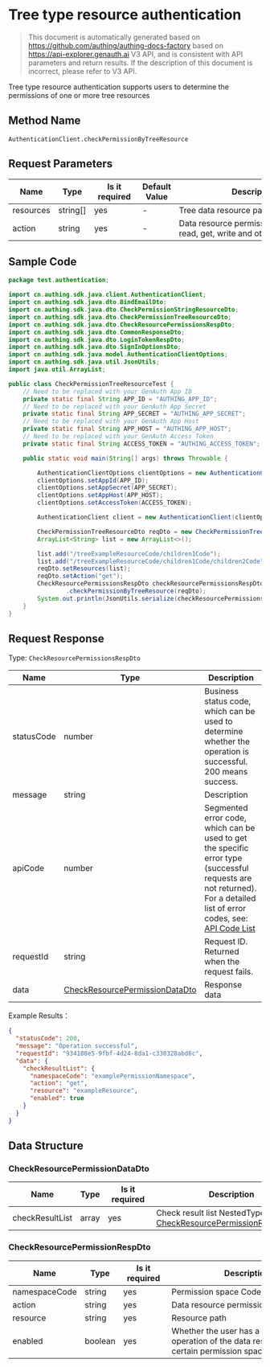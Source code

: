 # Tree type resource authentication

<!--
Warning ⚠️:
Do not modify this document directly,
https://github.com/Authing/authing-docs-factory
Use this project to generate
-->

<LastUpdated />

> This document is automatically generated based on https://github.com/authing/authing-docs-factory based on https://api-explorer.genauth.ai V3 API, and is consistent with API parameters and return results. If the description of this document is incorrect, please refer to V3 API.

Tree type resource authentication supports users to determine the permissions of one or more tree resources

## Method Name

`AuthenticationClient.checkPermissionByTreeResource`

## Request Parameters

| Name      | Type     | <div style="width:80px">Is it required</div> | Default Value | <div style="width:300px">Description</div>                             | <div style="width:200px"></div>Example Value</div>                                                                                                          |
| --------- | -------- | -------------------------------------------- | ------------- | ---------------------------------------------------------------------- | ----------------------------------------------------------------------------------------------------------------------------------------------------------- |
| resources | string[] | yes                                          | -             | Tree data resource path list,                                          | `["treeResourceCode1/StructCode1/resourceStructChildrenCode1","treeResourceCode1/StructCode1/resourceStructChildrenCode2","treeResourceCode1/StructCode2"]` |
| action    | string   | yes                                          | -             | Data resource permission operation, read, get, write and other actions | `get`                                                                                                                                                       |

## Sample Code

```java
package test.authentication;

import cn.authing.sdk.java.client.AuthenticationClient;
import cn.authing.sdk.java.dto.BindEmailDto;
import cn.authing.sdk.java.dto.CheckPermissionStringResourceDto;
import cn.authing.sdk.java.dto.CheckPermissionTreeResourceDto;
import cn.authing.sdk.java.dto.CheckResourcePermissionsRespDto;
import cn.authing.sdk.java.dto.CommonResponseDto;
import cn.authing.sdk.java.dto.LoginTokenRespDto;
import cn.authing.sdk.java.dto.SignInOptionsDto;
import cn.authing.sdk.java.model.AuthenticationClientOptions;
import cn.authing.sdk.java.util.JsonUtils;
import java.util.ArrayList;

public class CheckPermissionTreeResourceTest {
    // Need to be replaced with your GenAuth App ID
    private static final String APP_ID = "AUTHING_APP_ID";
    // Need to be replaced with your GenAuth App Secret
    private static final String APP_SECRET = "AUTHING_APP_SECRET";
    // Need to be replaced with your GenAuth App Host
    private static final String APP_HOST = "AUTHING_APP_HOST";
    // Need to be replaced with your GenAuth Access Token
    private static final String ACCESS_TOKEN = "AUTHING_ACCESS_TOKEN";

    public static void main(String[] args) throws Throwable {

        AuthenticationClientOptions clientOptions = new AuthenticationClientOptions();
        clientOptions.setAppId(APP_ID);
        clientOptions.setAppSecret(APP_SECRET);
        clientOptions.setAppHost(APP_HOST);
        clientOptions.setAccessToken(ACCESS_TOKEN);

        AuthenticationClient client = new AuthenticationClient(clientOptions);

        CheckPermissionTreeResourceDto reqDto = new CheckPermissionTreeResourceDto();
        ArrayList<String> list = new ArrayList<>();

        list.add("/treeExampleResourceCode/children1Code");
        list.add("/treeExampleResourceCode/children1Code/children2Code");
        reqDto.setResources(list);
        reqDto.setAction("get");
        CheckResourcePermissionsRespDto checkResourcePermissionsRespDto = client
                .checkPermissionByTreeResource(reqDto);
        System.out.println(JsonUtils.serialize(checkResourcePermissionsRespDto));
    }
}
```

## Request Response

Type: `CheckResourcePermissionsRespDto`

| Name       | Type                                                                         | Description                                                                                                                                                                                                                                                                                                                                    |
| ---------- | ---------------------------------------------------------------------------- | ---------------------------------------------------------------------------------------------------------------------------------------------------------------------------------------------------------------------------------------------------------------------------------------------------------------------------------------------- |
| statusCode | number                                                                       | Business status code, which can be used to determine whether the operation is successful. 200 means success.                                                                                                                                                                                                                                   |
| message    | string                                                                       | Description                                                                                                                                                                                                                                                                                                                                    |
| apiCode    | number                                                                       | Segmented error code, which can be used to get the specific error type (successful requests are not returned). For a detailed list of error codes, see: [API Code List](https://api-explorer.genauth.ai/?tag=group/%E5%BC%80%E5%8F%91%E5%87%86%E5%A4%87#tag/%E5%BC%80%E5%8F%91%E5%87%86%E5%A4%87/%E9%94%99%E8%AF%AF%E5%A4%84%E7%90%86/apiCode) |
| requestId  | string                                                                       | Request ID. Returned when the request fails.                                                                                                                                                                                                                                                                                                   |
| data       | <a href="#CheckResourcePermissionDataDto">CheckResourcePermissionDataDto</a> | Response data                                                                                                                                                                                                                                                                                                                                  |

Example Results：

```json
{
  "statusCode": 200,
  "message": "Operation successful",
  "requestId": "934108e5-9fbf-4d24-8da1-c330328abd6c",
  "data": {
    "checkResultList": {
      "namespaceCode": "examplePermissionNamespace",
      "action": "get",
      "resource": "exampleResource",
      "enabled": true
    }
  }
}
```

## Data Structure

### <a id="CheckResourcePermissionDataDto"></a> CheckResourcePermissionDataDto

| Name            | Type  | <div style="width:80px">Is it required</div> | <div style="width:300px">Description</div>                                                                  | <div style="width:200px">Example Value</div> |
| --------------- | ----- | -------------------------------------------- | ----------------------------------------------------------------------------------------------------------- | -------------------------------------------- |
| checkResultList | array | yes                                          | Check result list NestedType: <a href="#CheckResourcePermissionRespDto">CheckResourcePermissionRespDto</a>. |                                              |

### <a id="CheckResourcePermissionRespDto"></a> CheckResourcePermissionRespDto

| Name          | Type    | <div style="width:80px">Is it required</div> | <div style="width:300px">Description</div>                                                     | <div style="width:200px">Example Value</div> |
| ------------- | ------- | -------------------------------------------- | ---------------------------------------------------------------------------------------------- | -------------------------------------------- |
| namespaceCode | string  | yes                                          | Permission space Code                                                                          | `examplePermissionNamespace`                 |
| action        | string  | yes                                          | Data resource permission operation                                                             | `get`                                        |
| resource      | string  | yes                                          | Resource path                                                                                  | `exampleResource`                            |
| enabled       | boolean | yes                                          | Whether the user has a certain operation of the data resource under a certain permission space | `true`                                       |
